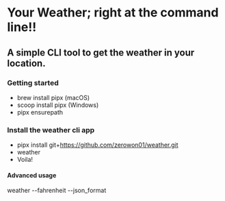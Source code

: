 # Your Weather; right at the command line!!
## A simple CLI tool to get the weather in your location.

### Getting started
- brew install pipx (macOS)
- scoop install pipx (Windows)
- pipx ensurepath


### Install the weather cli app
- pipx install git+https://github.com/zerowon01/weather.git
- weather
- Voila!

#### Advanced usage
weather --fahrenheit --json_format